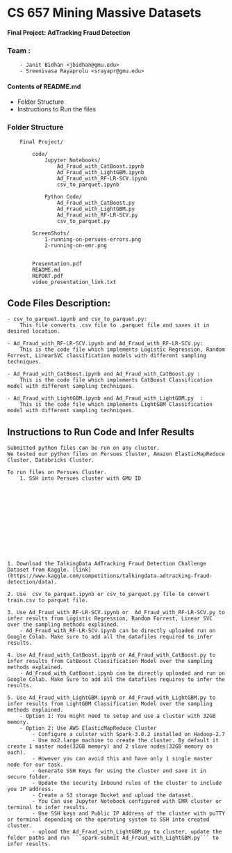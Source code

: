 # CS 657 Mining Massive Datasets
	 

#### **Final Project: AdTracking Fraud Detection**


### Team : 
		- Janit Bidhan <jbidhan@gmu.edu>
		- Sreenivasa Rayaprolu <srayapr@gmu.edu>

 #### Contents of README.md 
 - Folder Structure
 - Instructions to Run the files


### **Folder Structure**

``` 
    Final Project/ 
	
	    code/
	        Jupyter Notebooks/
	            Ad_Fraud_with_CatBoost.ipynb
				Ad_Fraud_with_LightGBM.ipynb
				Ad_Fraud_with_RF-LR-SCV.ipynb
				csv_to_parquet.ipynb

	        Python Code/
	            Ad_Fraud_with_CatBoost.py
				Ad_Fraud_with_LightGBM.py
				Ad_Fraud_with_RF-LR-SCV.py
				csv_to_parquet.py

		ScreenShots/
			1-running-on-persues-errors.png
			2-running-on-emr.png
		

		Presentation.pdf
		README.md
		REPORT.pdf
		video_presentation_link.txt 
```

## Code Files Description: 

	- csv_to_parquet.ipynb and csv_to_parquet.py: 
		This file converts .csv file to .parquet file and saves it in desired location.

	- Ad_Fraud_with_RF-LR-SCV.ipynb and Ad_Fraud_with_RF-LR-SCV.py:
		This is the code file which implements Logistic Regression, Random Forrest, LinearSVC classification models with different sampling techniques.

	- Ad_Fraud_with_CatBoost.ipynb and Ad_Fraud_with_CatBoost.py : 
		This is the code file which implements CatBoost Classification model with different sampling techniques.
	
	- Ad_Fraud_with_LightGBM.ipynb and Ad_Fraud_with_LightGBM.py  :
		This is the code file which implements LightGBM Classification model with different sampling techniques.  




## Instructions to Run Code and Infer Results

	Submitted python files can be run on any cluster. 
	We tested our python files on Persues Cluster, Amazon ElasticMapReduce Cluster, Databricks Cluster.

	To run files on Persues Cluster.
		1. SSH into Persues cluster with GMU ID 



	









	1. Download the TalkingData AdTracking Fraud Detection Challenge Dataset from Kaggle. [link](https://www.kaggle.com/competitions/talkingdata-adtracking-fraud-detection/data).

	2. Use  csv_to_parquet.ipynb or csv_to_parquet.py file to convert train.csv to parquet file.

	3. Use Ad_Fraud_with_RF-LR-SCV.ipynb or  Ad_Fraud_with_RF-LR-SCV.py to infer results from Logistic Regression, Random Forrest, Linear SVC over the sampling methods explained. 
		- Ad_Fraud_with_RF-LR-SCV.ipynb can be directly uploaded run on Google Colab. Make sure to add all the datafiles required to infer results.

	4. Use Ad_Fraud_with_CatBoost.ipynb or Ad_Fraud_with_CatBoost.py to infer results from CatBoost Classification Model over the sampling methods explained. 
		- Ad_Fraud_with_CatBoost.ipynb can be directly uploaded and run on Google Colab. Make Sure to add all the datafiles requires to infer the results. 

	5. Use Ad_Fraud_with_LightGBM.ipynb or Ad_Fraud_with_LightGBM.py to infer results from LightGBM Classification Model over the sampling methods explained.
		- Option 1: You might need to setup and use a cluster with 32GB memory.
		- Option 2: Use AWS ElasticMapReduce Cluster
			- Configure a culster with Spark-3.0.2 installed on Hadoop-2.7
			- Use mx2.large machine to create the cluster. By default it create 1 master node(32GB memory) and 2 slave nodes(32GB memory on each). 
			- However you can avoid this and have only 1 single master node for our task.
			- Generate SSH Keys for using the cluster and save it in secure folder.
			- Update the security Inbound rules of the cluster to include you IP address.
			- Create a S3 storage Bucket and upload the dataset.
			- You Can use Jupyter Notebook configured with EMR cluster or terminal to infer results.
			- Use SSH keys and Public IP Address of the cluster with puTTY or terminal depending on the operating system to SSH into created cluster.
			- upload the Ad_Fraud_with_LightGBM.py to cluster, update the folder paths and run ```spark-submit Ad_Fraud_with_LightGBM.py``` to infer results.
		
	


